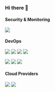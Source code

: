 ### Hi there 👋

<!--
**Motionor/motionor** is a ✨ _special_ ✨ repository because its `README.md` (this file) appears on your GitHub profile.

Here are some ideas to get you started:

- 🔭 I’m currently working on ...
- 🌱 I’m currently learning ...
- 👯 I’m looking to collaborate on ...
- 🤔 I’m looking for help with ...
- 💬 Ask me about ...
- 📫 How to reach me: ...
- 😄 Pronouns: ...
- ⚡ Fun fact: ...
-->
#### Security & Monitoring
![](https://img.shields.io/badge/Vault-Secrets_Storage-informational?style=flat-square&logo=vault&logoColor=white&color=2bbc8a)

#### DevOps
![](https://img.shields.io/badge/Github-Repository-informational?style=flat-square&logo=github&logoColor=white&color=2bbc8a)
![](https://img.shields.io/badge/Github_Actions-CI|CD-informational?style=flat-square&logo=githubactions&logoColor=white&color=2bbc8a)
![](https://img.shields.io/badge/Gitlab-Repository-informational?style=flat-square&logoColor=white&color=2bbc8a)
![](https://img.shields.io/badge/Gitlab_CI-CI|CD-informational?style=flat-square&logoColor=white&color=2bbc8a)

![](https://img.shields.io/badge/Terraform-IaaC-informational?style=flat-square&logo=terraform&logoColor=white&color=2bbc8a)
![](https://img.shields.io/badge/Docker-Containerisation-informational?style=flat-square&logo=docker&logoColor=white&color=2bbc8a)
![](https://img.shields.io/badge/Kubernetes-Orchestration-informational?style=flat-square&logo=kubernetes&logoColor=white&color=2bbc8a)

#### Cloud Providers
![](https://img.shields.io/badge/Digital_Ocean-Cloud-informational?style=flat-square&logo=digitalocean&logoColor=white&color=2bbc8a)
![](https://img.shields.io/badge/AWS-Cloud-informational?style=flat-square&logo=amazonaws&logoColor=white&color=2bbc8a)
